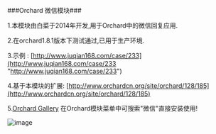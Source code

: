 ###Orchard 微信模块###

1.本模块由白菜于2014年开发,用于Orchard中的微信回复应用.

2.在orchard1.8.1版本下测试通过,已用于生产环境.

3.示例 : [http://www.juqian168.com/case/233](http://www.juqian168.com/case/233 "http://www.juqian168.com/case/233")

4.基于本模块的扩展: [http://www.orchardcn.org/site/orchard/128/185](http://www.orchardcn.org/site/orchard/128/185)

5.[Orchard Gallery](http://gallery.orchardproject.net/List/Modules/Orchard.Module.Juqian.Winxin) 在Orchard模块菜单中可搜索"微信"直接安装使用!

 ![image](https://github.com/cabbage89/Orchard.WeChat/blob/master/preview.png)
